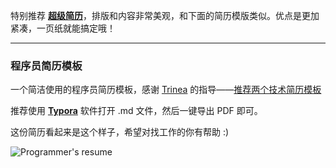 
特别推荐 **[超级简历](https://www.wondercv.com/)**，排版和内容非常美观，和下面的简历模版类似。优点是更加紧凑，一页纸就能搞定哦！

--------

### 程序员简历模板

一个简洁使用的程序员简历模板，感谢 [Trinea](https://github.com/Trinea) 的指导——[推荐两个技术简历模板](http://b.codekk.com/detail/Trinea/%E6%8E%A8%E8%8D%90%E4%B8%A4%E4%B8%AA%E6%8A%80%E6%9C%AF%E7%AE%80%E5%8E%86%E6%A8%A1%E6%9D%BF)

推荐使用 **[Typora](https://typora.io/)** 软件打开 .md 文件，然后一键导出 PDF 即可。

这份简历看起来是这个样子，希望对找工作的你有帮助 :)

![Programmer's resume](snapshot.png)
